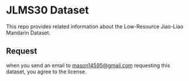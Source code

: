 # JLMS30 Dataset
This repo provides related information about the Low-Resource Jiao-Liao Mandarin Dataset.
## Request
when you send an email to mason14595@gmail.com requesting this dataset, you agree to the license.
